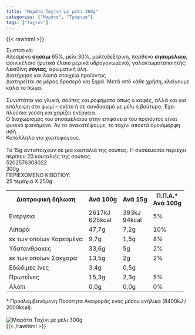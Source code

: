 ```yaml
---
title: "Μαράτα Ταχίνι με μέλι 300g"
categories: ["Μαράτα", "Τρόφιμα"]
tags: ["Ταχίνι"]
---
```

{{< rawhtml >}}

<div class="sload359"><div class="product"><div id="sistatika">Συστατικά:</div><div class="alltext">Αλεσμένο <b>σησάμι</b> 65%, μέλι 30%, μαλτοδεξτρίνη, παρθένο <b>σησαμέλαιο</b>, φοινικέλαιο (φυτικά έλαιο μερικά υδρογονωμένο), γαλακτωματοποιητής: λεκιθίνη <b>σόγιας</b>, αρωματική ύλη.<br></div><div id="loipa">Διατήρηση και λοιπά στοιχεία προϊόντος</div><div class="alltext">Διατηρείται σε μέρος δροσερό και ξηρά. Μετά από κάθε χρήση, κλείνουμε καλά το πώμα.<br><br>Συνιστάται για γλυκά, σούπες και ροφήματα όπως ο καφές, αλλά και για επάλειψη στο ψωμί – σκέτο ή σε συνδυασμό με μέλι ή βούτυρο. Έχει πλούσια γεύση και χαρίζει ενέργεια.<br>Ο διαχωρισμός του σησαμέλαιου στην επιφάνεια του προϊόντος είναι φυσικό φαινόμενο. Αν το ανακατέψουμε, το ταχίνι αποκτά ομοιόμορφη υφή.<br>Κατάλληλο για χορτοφάγους.<br><br>Τα 15g αντιστοιχούν σε μια κουταλιά της σούπας. Η συσκευασία περιέχει περίπου 20 κουταλιές της σούπας.</div><div id="barcode"><div id="barimage1"></div><span id="bartext">5202576308022</span></div><div id="varos"><div id="varosimage1"></div><span id="varostext">300g</span></div><div id="kivotio">ΠΕΡΙΕΧΟΜΕΝΟ ΚΙΒΩΤΙΟΥ:<br>25 τεμάχια Χ 250g</div><div class="tabout"><table id="diatable"><tbody><tr><th>Διατροφική δήλωση</th><th>Ανά 100g</th><th>Ανά 15g</th><th>Π.Π.Α.*<br>Ανά 100g</th></tr><tr><td class="texr2">Ενέργεια</td><td class="texr">2617kJ<br>625kcal</td><td class="texr">393kJ<br>94kcal</td><td class="texr">5%</td></tr><tr><td class="texr2">Λιπαρά</td><td class="texr">47,7g</td><td class="texr">7,2g</td><td class="texr">10%</td></tr><tr><td class="gray">εκ των οποίων Κορεσµένα</td><td class="gray2">9,7g</td><td class="gray2">1,5g</td><td class="gray2">8%</td></tr><tr><td class="texr2">Yδατάνθρακες</td><td class="texr">33,6g</td><td class="texr">5g</td><td class="texr">2%</td></tr><tr><td class="gray">εκ των οποίων Σάκχαρα</td><td class="gray2">13,5g</td><td class="gray2">2g</td><td class="gray2">2%</td></tr><tr><td class="texr2">Eδώδιμες ίνες</td><td class="texr">3,4g</td><td class="texr">0,5g</td><td class="texr"></td></tr><tr><td class="texr2">Πρωτεΐνες</td><td class="texr">15,3g</td><td class="texr">2,3g</td><td class="texr">5%</td></tr><tr><td class="texr2">Αλάτι</td><td class="texr">0,0g</td><td class="texr">0,0g</td><td class="texr">0%</td></tr></tbody></table></div><div class="alltext">* Προσλαμβανόμενη Ποσότητα Αναφοράς ενός μέσου ενήλικα (8400kJ / 2000kcal).</div><br><div class="pimg"><img alt="Μαράτα Ταχίνι με μέλι 300g" title="Μαράτα Ταχίνι με μέλι 300g" src="/media/images/marata-taxini-me-meli-300g.jpg"></div></div></div>
{{< /rawhtml >}}


